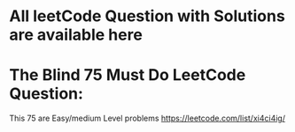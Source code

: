 # All leetCode Question with Solutions are available here


# The Blind 75 Must Do LeetCode Question:
This 75 are Easy/medium Level problems 
https://leetcode.com/list/xi4ci4ig/
